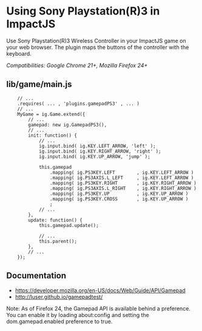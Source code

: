Using Sony Playstation(R)3 in ImpactJS
====================================== 

Use Sony Playstation(R)3 Wireless Controller in your ImpactJS game on your web browser. The plugin maps the buttons of the controller with the keyboard.

*Compatibilities: Google Chrome 21+, Mozilla Firefox 24+*

lib/game/main.js
----------------
```
	// ...
	.requires( ... , 'plugins.gamepadPS3' , ... )
	// ...
	MyGame = ig.Game.extend({
		// ...
		gamepad: new ig.GamepadPS3(),
		// ...
		init: function() {
			// ...
			ig.input.bind( ig.KEY.LEFT_ARROW, 'left' );
			ig.input.bind( ig.KEY.RIGHT_ARROW, 'right' );
			ig.input.bind( ig.KEY.UP_ARROW, 'jump' );
		
			this.gamepad
				.mapping( ig.PS3KEY.LEFT		, ig.KEY.LEFT_ARROW )
				.mapping( ig.PS3AXIS.L_LEFT		, ig.KEY.LEFT_ARROW )
				.mapping( ig.PS3KEY.RIGHT		, ig.KEY.RIGHT_ARROW )
				.mapping( ig.PS3AXIS.L_RIGHT	, ig.KEY.RIGHT_ARROW )
				.mapping( ig.PS3KEY.UP			, ig.KEY.UP_ARROW )
				.mapping( ig.PS3KEY.CROSS		, ig.KEY.UP_ARROW )
				;
			// ...
		},
		update: function() {
			this.gamepad.update();
		
			// ...
			this.parent();
		},
		// ...
	});
```

Documentation
-------------
* https://developer.mozilla.org/en-US/docs/Web/Guide/API/Gamepad
* http://luser.github.io/gamepadtest/

Note: As of Firefox 24, the Gamepad API is available behind a preference. You can enable it by loading about:config and setting the dom.gamepad.enabled preference to true.

